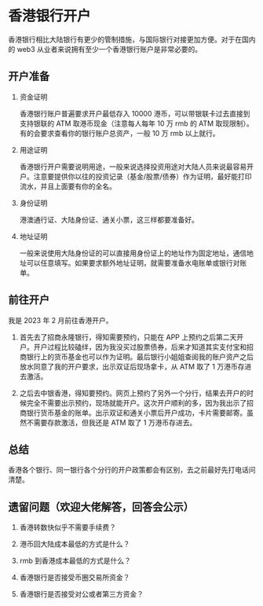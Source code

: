 # 香港银行开户
香港银行相比大陆银行有更少的管制措施，与国际银行对接更加方便。对于在国内的 web3 从业者来说拥有至少一个香港银行账户是非常必要的。

## 开户准备
1. 资金证明

    香港银行账户普遍要求开户最低存入 10000 港币，可以带银联卡过去直接到支持银联的 ATM 取港币现金（注意每人每年 10 万 rmb 的 ATM 取现限制）。有的会要求查看你的银行账户总资产，一般 10 万 rmb 以上就行。

2. 用途证明

    香港银行开户需要说明用途，一般来说选择投资用途对大陆人员来说最容易开户。注意要提供你以往的投资记录（基金/股票/债券）作为证明，最好能打印流水，并且上面要有你的全名。

3. 身份证明

    港澳通行证、大陆身份证、通关小票，这三样都要准备好。

4. 地址证明

    一般来说使用大陆身份证的可以直接用身份证上的地址作为固定地址，通信地址可以任意填写。如果要求额外地址证明，就需要准备水电账单或银行对账单。

## 前往开户
我是 2023 年 2 月前往香港开户。

1. 首先去了招商永隆银行，得知需要预约，只能在 APP 上预约之后第二天开户。开户过程比较磕绊，因为我没买过股票债券，后来才知道其实支付宝和招商银行上的货币基金也可以作为证明。最后银行小姐姐查阅我的账户资产之后放水同意了我的开户要求，出示双证后现场拿卡，从 ATM 取了 1 万港币存进去激活。

2. 之后去中银香港，得知要预约。网页上预约了另外一个分行，结果去开户的时候完全不需要出示预约，现场就能开户。这次开户顺利的多，因为我出示了招商银行货币基金的账单。出示双证和通关小票后开户成功，卡片需要邮寄。虽然不需要存款激活，但我还是 ATM 取了 1 万港币存进去。

## 总结
香港各个银行、同一银行各个分行的开户政策都会有区别，去之前最好先打电话问清楚。

## 遗留问题（欢迎大佬解答，回答会公示）
1. 香港转数快似乎不需要手续费？

2. 港币回大陆成本最低的方式是什么？

3. rmb 到香港成本最低的方式是什么？

4. 香港银行是否接受币圈交易所资金？

5. 香港银行是否接受对公或者第三方资金？
